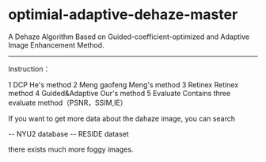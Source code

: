 # optimial-adaptive-dehaze-master
A Dehaze Algorithm Based on Guided-coefficient-optimized and Adaptive Image Enhancement Method.

---------------------------------------------------------------------------------------------
Instruction：

1  DCP                  He's method
2  Meng gaofeng         Meng's method
3  Retinex              Retinex method
4  Guided&Adaptive      Our's method
5  Evaluate             Contains three evaluate method（PSNR，SSIM,IE）

If you want to get more data about the dahaze image, you can search 

--      NYU2 database
--      RESIDE dataset

there exists much more foggy images.
